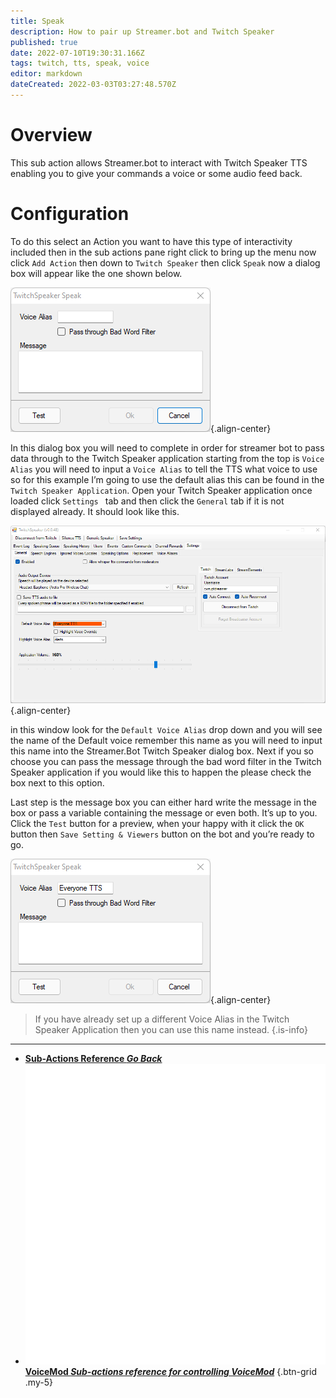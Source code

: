 ```yaml
---
title: Speak 
description: How to pair up Streamer.bot and Twitch Speaker
published: true
date: 2022-07-10T19:30:31.166Z
tags: twitch, tts, speak, voice
editor: markdown
dateCreated: 2022-03-03T03:27:48.570Z
---
```



# Overview

This sub action allows Streamer.bot to interact with Twitch Speaker TTS enabling you to give your commands a voice or some audio feed back.

# Configuration

To do this select an Action you want to have this type of interactivity included then in the sub actions pane right click to bring up the menu now click `Add Action` then down to `Twitch Speaker` then click `Speak` now a dialog box will appear like the one shown below.

![speaker_options_.png](/twitchspeaker/speaker_options_.png){.align-center}

In this dialog box you will need to complete in order for streamer bot to pass data through to the Twitch Speaker application starting from the top is `Voice Alias` you will need to input a `Voice Alias` to tell the TTS what voice to use so for this example I’m going to use the default alias this can be found in the `Twitch Speaker Application`. Open your Twitch Speaker application once loaded click `Settings ` tab and then click the `General` tab if it is not displayed already. It should look like this. 

![twitch_speaker_application.png](/twitchspeaker/twitch_speaker_application.png){.align-center}

in this window look for the `Default Voice Alias` drop down and you will see the name of the Default voice remember this name as you will need to input this name into the Streamer.Bot Twitch Speaker dialog box. Next if you so choose you can pass the message through the bad word filter in the Twitch Speaker application if you would like this to happen the please check the box next to this option.

Last step is the message box you can either hard write the message in the box or pass a variable containing the message or even both. It’s up to you. Click the `Test` button for a preview, when your happy with it click the `OK `button then `Save Setting & Viewers` button on the bot and you’re ready to go.  

![speaker_1_.png](/twitchspeaker/speaker_1_.png){.align-center}


> If you have already set up a different Voice Alias in the Twitch Speaker Application then you can use this name instead.
{.is-info}

---

- [<i class="mdi mdi-chevron-left"></i>**Sub-Actions Reference *Go Back***](/en/Sub-Actions)
- [<img src="/logos/voicemod.png"/> **VoiceMod *Sub-actions reference for controlling VoiceMod***](/en/Sub-Actions/VoiceMod)
{.btn-grid .my-5}